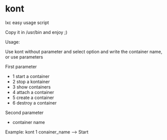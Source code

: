# kont
lxc easy usage script

Copy it in /usr/bin and enjoy ;)

Usage:

Use kont without parameter and select option and write the container name, or use parameters

First parameter
  - 1 start a container
  - 2 stop a kontainer
  - 3 show containers
  - 4 attach a container
  - 5 create a container
  - 6 destroy a container
  
Second parameter
  - container name
  
Example: kont 1 conainer_name --> Start
